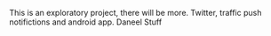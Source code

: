 This is an exploratory project, there will be more. Twitter, traffic push notifictions and android app.
Daneel Stuff